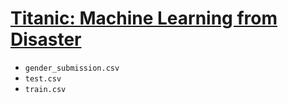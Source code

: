 # [Titanic: Machine Learning from Disaster](https://www.kaggle.com/c/titanic/overview)

- `gender_submission.csv`
- `test.csv`
- `train.csv`
